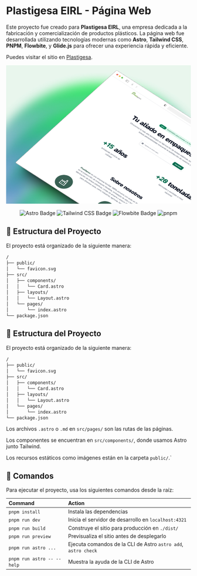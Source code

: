 # Plastigesa EIRL - Página Web

Este proyecto fue creado para **Plastigesa EIRL**, una empresa dedicada a la fabricación y comercialización de productos plásticos. La página web fue desarrollada utilizando tecnologías modernas como **Astro**, **Tailwind CSS**, **PNPM**, **Flowbite**, y **Glide.js** para ofrecer una experiencia rápida y eficiente.

Puedes visitar el sitio en [Plastigesa](https://plastigesa.netlify.app/).

<div align="center">
<a href="https://plastigesa.netlify.app/">
<img src="./public/mokup.png">
</a>
<p></p>
</div>

<div align="center">

![Astro Badge](https://img.shields.io/badge/Astro-FF3E00?logo=astro&logoColor=fff&style=flat)
![Tailwind CSS Badge](https://img.shields.io/badge/Tailwind%20CSS-06B6D4?logo=tailwindcss&logoColor=fff&style=flat)
![Flowbite Badge](https://img.shields.io/badge/Flowbite-0284c7?logo=flowbite&logoColor=fff&style=flat)
![pnpm](https://img.shields.io/badge/pnpm-f9ad00?logo=pnpm&logoColor=f9ad00&color=gray)



</div>

## 🚀 Estructura del Proyecto

El proyecto está organizado de la siguiente manera:

```text
/
├── public/
│   └── favicon.svg
├── src/
│   ├── components/
│   │   └── Card.astro
│   ├── layouts/
│   │   └── Layout.astro
│   └── pages/
│       └── index.astro
└── package.json
```

## 🚀 Estructura del Proyecto

El proyecto está organizado de la siguiente manera:

```text
/
├── public/
│   └── favicon.svg
├── src/
│   ├── components/
│   │   └── Card.astro
│   ├── layouts/
│   │   └── Layout.astro
│   └── pages/
│       └── index.astro
└── package.json
```

Los archivos `.astro` o `.md` en `src/pages/` son las rutas de las páginas.

Los componentes se encuentran en `src/components/`, donde usamos Astro junto Tailwind.

Los recursos estáticos como imágenes están en la carpeta `public/`.`

## 🧞 Comandos

Para ejecutar el proyecto, usa los siguientes comandos desde la raíz:

| Command                    | Action                                                         |
| :------------------------  | :------------------------------------------------------------- |
| `pnpm install`             | Instala las dependencias                                       |
| `pnpm run dev`             | Inicia el servidor de desarrollo en `localhost:4321`           |
| `pnpm run build`           | Construye el sitio para producción en `./dist/`                |
| `pnpm run preview`         | Previsualiza el sitio antes de desplegarlo                     |
| `pnpm run astro ...`       | Ejecuta comandos de la CLI de Astro `astro add`, `astro check` |
| `pnpm run astro -- --help` | Muestra la ayuda de la CLI de Astro                            |
